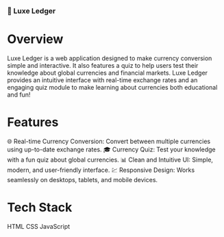 ### 💸 Luxe Ledger

# Overview
Luxe Ledger is a web application designed to make currency conversion simple and interactive. It also features a quiz to help users test their knowledge about global currencies and financial markets. Luxe Ledger provides an intuitive interface with real-time exchange rates and an engaging quiz module to make learning about currencies both educational and fun!

# Features
🌐 Real-time Currency Conversion: Convert between multiple currencies using up-to-date exchange rates.
🎓 Currency Quiz: Test your knowledge with a fun quiz about global currencies.
📊 Clean and Intuitive UI: Simple, modern, and user-friendly interface.
💹 Responsive Design: Works seamlessly on desktops, tablets, and mobile devices.

# Tech Stack
HTML
CSS
JavaScript
